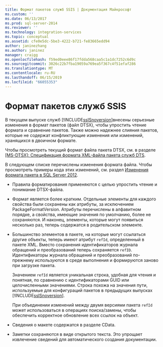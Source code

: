 ```yaml
---
title: Формат пакетов служб SSIS | Документация Майкрософт
ms.custom: ''
ms.date: 06/13/2017
ms.prod: sql-server-2014
ms.reviewer: ''
ms.technology: integration-services
ms.topic: conceptual
ms.assetid: cfe0e5dc-5be3-4222-b721-fe83665edd94
author: janinezhang
ms.author: janinez
manager: craigg
ms.openlocfilehash: f59ed0eee86f17fdda568caa5c1a1dc7252c6d9c
ms.sourcegitcommit: 3026c22b7fba19059a769ea5f367c4f51efaf286
ms.translationtype: MT
ms.contentlocale: ru-RU
ms.lasthandoff: 06/15/2019
ms.locfileid: "66055353"
---
```

# <a name="ssis-package-format"></a>Формат пакетов служб SSIS
  В текущем выпуске служб [!INCLUDE[ssISnoversion](../includes/ssisnoversion-md.md)]внесены серьезные изменения в формат пакетов (файл DTSX), чтобы упростить чтение формата и сравнение пакетов. Также можно надежнее слияния пакетов, которые не содержат конфликтующие изменения или изменений, хранящихся в двоичном формате.  
  
 Чтобы просмотреть текущий формат файла пакета DTSX, см. в разделе [ \[MS-DTSX\]: Спецификация формата XML-файла пакета служб DTS](https://go.microsoft.com/fwlink/?LinkId=233251).  
  
 В следующем списке перечислены изменения формата файла. Чтобы просмотреть примеры кода этих изменений, см. раздел [Изменения формата пакета в SQL Server 2012](https://go.microsoft.com/fwlink/?LinkId=233255).  
  
-   Правила форматирования применяются с целью упростить чтение и понимание DTSX-файла.  
  
-   Формат является более кратким. Отдельные элементы для каждого свойства были сохранены как атрибуты, за исключением PackageFormatVersion. Атрибуты перечислены в алфавитном порядке, а свойства, имеющие значения по умолчанию, более не сохраняются. И наконец, элементы, которые могут появиться несколько раз, теперь содержатся в родительском элементе.  
  
-   Большинство элементов в пакете, на которые могут ссылаться другие объекты, теперь имеют атрибут `refId`, определенный в пакете XML. Вместо сохранения идентификаторов журнала обращений и преобразований теперь сохраняется `refID`. Идентификаторы журнала обращений и преобразований по-прежнему используются в среде выполнения и формируются заново при загрузке пакета.  
  
     Значением `refId` является уникальная строка, удобная для чтения и понятная, по сравнению с идентификаторами GUID или целочисленными значениями. Строка похожа на значения пути, используемые для конфигураций пакетов в предыдущих выпусках [!INCLUDE[ssISnoversion](../includes/ssisnoversion-md.md)].  
  
     При объединении изменений между двумя версиями пакета `refId` может использоваться в операциях поиска/замены, чтобы обеспечить корректное обновление всех ссылок на объект.  
  
-   Сведения о макете содержатся в разделе CData.  
  
-   Заметки сохраняются в виде открытого текста. Это упрощает извлечение сведений для автоматического создания документации.  
  
  
